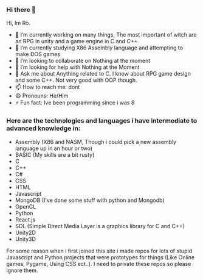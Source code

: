 ### Hi there 👋

<!--
**Bray-Ro/Bray-Ro** is a ✨ _special_ ✨ repository because its `README.md` (this file) appears on your GitHub profile.

Here are some ideas to get you started:

- 🔭 I’m currently working on ...
- 🌱 I’m currently learning ...
- 👯 I’m looking to collaborate on ...
- 🤔 I’m looking for help with ...
- 💬 Ask me about ...
- 📫 How to reach me: dont
- 😄 Pronouns: ...
- ⚡ Fun fact: ...
-->
Hi, Im Ro.
- 🔭 I’m currently working on many things, The most important of witch are an RPG in unity and a game engine in C and C++
- 🌱 I’m currently studying X86 Assembly language and attempting to make DOS games
- 👯 I’m looking to collaborate on Nothing at the moment
- 🤔 I’m looking for help with Nothing at the Moment
- 💬 Ask me about Anything related to C. I know about RPG game design and some C++. Not very good with OOP though.
- 📫 How to reach me: dont
- 😄 Pronouns: He/Him
- ⚡ Fun fact: Ive been programming since i was 8

### Here are the technologies and languages i have intermediate to advanced knowledge in:
- Assembly (X86 and NASM, Though i could pick a new assembly language up in an hour or two)
- BASIC (My skills are a bit rusty)
- C
- C++
- C#
- CSS
- HTML
- Javascript
- MongoDB (I've done some stuff with python and Mongodb)
- OpenGL
- Python
- React.js
- SDL (Simple Direct Media Layer is a graphics library for C and C++)
- Unity2D
- Unity3D


For some reason when i first joined this site i made repos for lots of stupid Javascript and Python projects that were prototypes for things (Like Online games, Pygame, Using CSS ect..). I need to private these repos so please ignore them.

